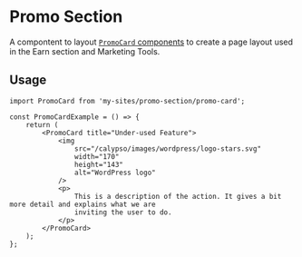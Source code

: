 # Promo Section

A compontent to layout [`PromoCard` components](../../components/promo-section/promo-card) to create a page layout used in the Earn section and Marketing Tools.

## Usage

```es6
import PromoCard from 'my-sites/promo-section/promo-card';

const PromoCardExample = () => {
	return (
		<PromoCard title="Under-used Feature">
			<img
				src="/calypso/images/wordpress/logo-stars.svg"
				width="170"
				height="143"
				alt="WordPress logo"
			/>
			<p>
				This is a description of the action. It gives a bit more detail and explains what we are
				inviting the user to do.
			</p>
		</PromoCard>
	);
};
```
